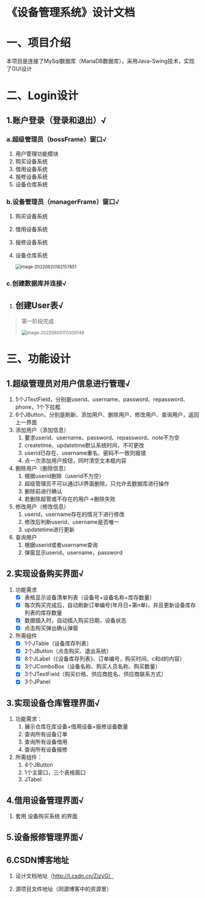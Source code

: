 # 《设备管理系统》设计文档

# 一、项目介绍

本项目是连接了MySql数据库（MariaDB数据库），采用Java-Swing技术，实现了GUI设计

# 二、Login设计

## 1.账户登录（登录和退出）√

### a.超级管理员（bossFrame）窗口√

1. 用户管理功能模块
2. 购买设备系统
3. 借用设备系统
4. 报修设备系统
5. 设备仓库系统

### b.设备管理员（managerFrame）窗口√

1. 购买设备系统

2. 借用设备系统

3. 报修设备系统

4. 设备仓库系统

   <img src="C:\Users\asus\AppData\Roaming\Typora\typora-user-images\image-20220620162157851.png" alt="image-20220620162157851" style="zoom:80%;" />

### c.创建数据库并连接√

1. ## 创建User表√

> 第一阶段完成
>
> <img src="C:\Users\asus\AppData\Roaming\Typora\typora-user-images\image-20220603170309748.png" alt="image-20220603170309748" style="zoom: 80%;" />

# 三、功能设计

## 1.超级管理员对用户信息进行管理√

1. 5个JTextField，分别是userid、username、password、repassword、phone，1个下拉框
2. 6个JButton，分别是刷新、添加用户、删除用户、修改用户、查询用户，返回上一界面
3. 添加用户（添加信息）
   1. 要求userid、username、password、repassword、note不为空
   1. createtime、updatetime默认系统时间，不可更改
   1. userid已存在、username重名、密码不一致则报错
   1. 点一次添加用户按钮，同时清空文本框内容
4. 删除用户（删除信息）
   1. 根据userid删除（userid不为空）
   2. 超级管理员不可以通过UI界面删除，只允许去数据库进行操作
   3. 删除前进行确认
   4. 若删除超管或不存在的用户->删除失败
5. 修改用户（修改信息）
   1. userid，username存在的情况下进行修改
   2. 修改后判断userid、username是否唯一
   3. updatetime进行更新
6. 查询用户
   1. 根据userid或者username查询
   2. 弹窗显示userid，username，password

## 2.实现设备购买界面√

1. 功能需求
   - [x] 表格显示设备清单列表（设备号+设备名称+库存数量）
   - [x] 每次购买完成后，自动刷新订单编号(年月日+第n单)，并且更新设备库存列表的库存数量
   - [x] 数据插入时，自动插入购买日期，设备状态
   - [x] 点击购买弹出确认弹窗
2. 所需组件
   - [x] 1个JTable（设备库存列表）
   - [x] 2个JButton（点击购买、退出系统）
   - [x] 8个JLabel（《设备库存列表》、订单编号，购买时间、c和d的内容）
   - [x] 3个JComboBox（设备名称、购买人员名称、购买数量）
   - [x] 3个JTextField（购买价格、供应商姓名、供应商联系方式）
   - [x] 3个JPanel

## 3.实现设备仓库管理界面√

1. 功能需求：
   1. 展示仓库在库设备+借用设备+报修设备数量
   2. 查询所有设备订单
   3. 查询所有设备借用
   4. 查询所有设备报修
2. 所需组件：
   1. 4个JButton
   2. 1个主窗口，三个表格窗口
   3. JTabel

## 4.借用设备管理界面√

1. 套用 设备购买系统 的界面

## 5.设备报修管理界面√

## 6.CSDN博客地址

1. 设计文档地址（http://t.csdn.cn/ZizyG）

2. 源项目文件地址（同源博客中的资源里）







